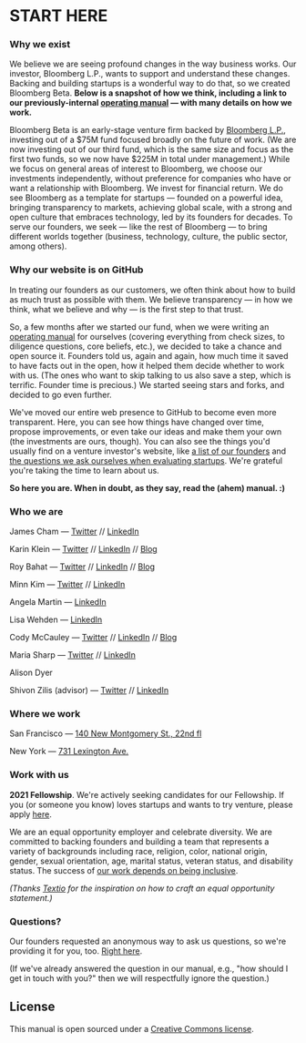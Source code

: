 # START HERE

### Why we exist
We believe we are seeing profound changes in the way business works. Our investor, Bloomberg L.P., wants to support and understand these changes. Backing and building startups is a wonderful way to do that, so we created Bloomberg Beta. **Below is a snapshot of how we think, including a link to our previously-internal [operating manual](https://github.com/Bloomberg-Beta/Manual/blob/master/1%20-%20Manual.md) —  with many details on how we work.**

Bloomberg Beta is an early-stage venture firm backed by [Bloomberg L.P.](https://www.bloomberg.com/company/), investing out of a $75M fund focused broadly on the future of work. (We are now investing out of our third fund, which is the same size and focus as the first two funds, so we now have $225M in total under management.) While we focus on general areas of interest to Bloomberg, we choose our investments independently, without preference for companies who have or want a relationship with Bloomberg. We invest for financial return. We do see Bloomberg as a template for startups — founded on a powerful idea, bringing transparency to markets, achieving global scale, with a strong and open culture that embraces technology, led by its founders for decades. To serve our founders, we seek — like the rest of Bloomberg — to bring different worlds together (business, technology, culture, the public sector, among others).

### Why our website is on GitHub
In treating our founders as our customers, we often think about how to build as much trust as possible with them. We believe transparency — in how we think, what we believe and why — is the first step to that trust.

So, a few months after we started our fund, when we were writing an [operating manual](https://github.com/Bloomberg-Beta/Manual/blob/master/1%20-%20Manual.md) for ourselves (covering everything from check sizes, to diligence questions, core beliefs, etc.), we decided to take a chance and open source it. Founders told us, again and again, how much time it saved to have facts out in the open, how it helped them decide whether to work with us. (The ones who want to skip talking to us also save a step, which is terrific. Founder time is precious.) We started seeing stars and forks, and decided to go even further.

We've moved our entire web presence to GitHub to become even more transparent. Here, you can see how things have changed over time, propose improvements, or even take our ideas and make them your own (the investments are ours, though). You can also see the things you'd usually find on a venture investor's website, like [a list of our founders](https://github.com/Bloomberg-Beta/Manual/blob/master/2%20-%20In%20our%20portfolio.md) and [the questions we ask ourselves when evaluating startups](https://github.com/Bloomberg-Beta/Manual/blob/master/3%20-%20Criteria%20for%20investing.md). We're grateful you're taking the time to learn about us.

**So here you are. When in doubt, as they say, read the (ahem) manual. :)**

### Who we are

James Cham — [Twitter](https://twitter.com/jamescham) // [LinkedIn](https://www.linkedin.com/in/jcham)

Karin Klein — [Twitter](https://twitter.com/karinklein) // [LinkedIn](https://www.linkedin.com/in/karinklein) // [Blog](https://medium.com/@Karin)

Roy Bahat — [Twitter](https://twitter.com/roybahat) // [LinkedIn](https://www.linkedin.com/in/roybahat) // [Blog](http://also.roybahat.com/)

Minn Kim — [Twitter](https://twitter.com/minney_cat) // [LinkedIn](https://www.linkedin.com/in/minnkim/)

Angela Martin — [LinkedIn](https://www.linkedin.com/in/martinangela/)

Lisa Wehden — [LinkedIn](https://www.linkedin.com/in/lisa-wehden-aa111385)

Cody McCauley — [Twitter](https://twitter.com/cody_mccauley) // [LinkedIn](https://www.linkedin.com/in/codymccauley/) // [Blog](https://www.codymccauley.com/)

Maria Sharp — [Twitter](https://twitter.com/cody_mccauley) // [LinkedIn](https://www.linkedin.com/in/maria-sharp-991966160//)

Alison Dyer

Shivon Zilis (advisor) — [Twitter](https://twitter.com/shivon) // [LinkedIn](https://www.linkedin.com/pub/shivon-zilis/7/b35/281)

### Where we work
San Francisco — [140 New Montgomery St., 22nd fl](http://goo.gl/49X6hu)

New York — [731 Lexington Ave.](http://goo.gl/tt3m7f)

### Work with us

**2021 Fellowship**. We're actively seeking candidates for our Fellowship. If you (or someone you know) loves startups and wants to try venture, please apply [here](https://careers.bloomberg.com/job/detail/89116).

We are an equal opportunity employer and celebrate diversity. We are committed to backing founders and building a team that represents a variety of backgrounds including race, religion, color, national origin, gender, sexual orientation, age, marital status, veteran status, and disability status. The success of [our work depends on being inclusive](https://github.com/Bloomberg-Beta/Manual/blob/master/1%20-%20Manual.md#inclusion-diversity-equity-and-justice).

*(Thanks [Textio](https://textio.com/blog/how-to-craft-a-sincere-equal-opportunity-employer-statement/28880187459) for the inspiration on how to craft an equal opportunity statement.)*

### Questions?

Our founders requested an anonymous way to ask us questions, so we're providing it for you, too. [Right here](http://tiny.cc/AUA).  

(If we've already answered the question in our manual, e.g., "how should I get in touch with you?" then we will respectfully ignore the question.)

## License
This manual is open sourced under a [Creative Commons license](http://creativecommons.org/licenses/by/3.0/deed.en_US).
